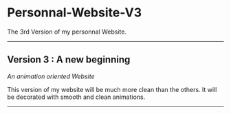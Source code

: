 # **Personnal-Website-V3**
The 3rd Version of my personnal Website.
___

## **Version 3 : A new beginning**
  *An animation oriented Website*
  
  This version of my website will be much more clean than the others. It will be decorated with smooth and clean animations.
  
___
